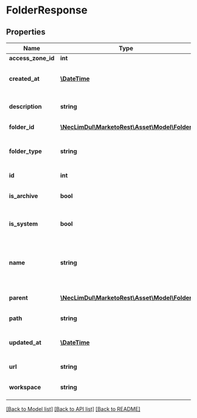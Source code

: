 # FolderResponse

## Properties
Name | Type | Description | Notes
------------ | ------------- | ------------- | -------------
**access_zone_id** | **int** |  | [optional] 
**created_at** | [**\DateTime**](\DateTime.md) | Datetime the folder was created | 
**description** | **string** | Description of the folder | [optional] 
**folder_id** | [**\NecLimDul\MarketoRest\Asset\Model\Folder**](Folder.md) | Id of the folder | 
**folder_type** | **string** | Type of folder.  &#39;Folder&#39; or &#39;Program&#39; | 
**id** | **int** | Id of the folder | 
**is_archive** | **bool** | Archival status of the folder | 
**is_system** | **bool** | Whether the folder is system-managed | [optional] 
**name** | **string** | Name of the folder.  Not applicable for Programs | 
**parent** | [**\NecLimDul\MarketoRest\Asset\Model\Folder**](Folder.md) | Parent folder reference | 
**path** | **string** | Path of the folder | 
**updated_at** | [**\DateTime**](\DateTime.md) | Datetime the folder was last updated | 
**url** | **string** | Url of the folder | 
**workspace** | **string** | Name of the workspace | [optional] 

[[Back to Model list]](../README.md#documentation-for-models) [[Back to API list]](../README.md#documentation-for-api-endpoints) [[Back to README]](../README.md)


